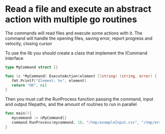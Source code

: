 # Read a file and execute an abstract action with multiple go routines
The commands will read files and execute some actions with it. The command will handle the opening files, saving error, report progress and velocity, closing cursor

To use the lib you should create a class that implement the ICommand interface.

```go
type MyCommand struct {}

func (c *MyCommand) ExecuteAction(element []string) (string, error) {
   fmt.Printf("Element: %v", element)
   return "OK", nil
}
```

Then you must call the RunProcess function passing the command, input and output filepaths, and the amount of routines to run in parallel

```go
func main(){
   mycommand := &MyCommand{}
   command.RunProcess(mycommand, 10, "/tmp/exampleInput.csv", "/tmp/errorFiles.csv")      // You can use os.Args[1:] to pass the variables to the build 
}
```
